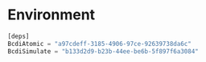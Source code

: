 # Environment

<!-- This one is a work in progress  -->

```julia
[deps]
BcdiAtomic = "a97cdeff-3185-4906-97ce-92639738da6c"
BcdiSimulate = "b133d2d9-b23b-44ee-be6b-5f897f6a3084"
```



